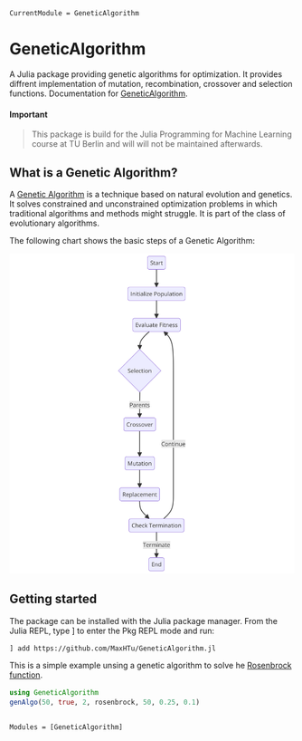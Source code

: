```@meta
CurrentModule = GeneticAlgorithm
```

# GeneticAlgorithm

A Julia package providing genetic algorithms for optimization. It provides diffrent implementation of mutation, recombination, crossover and selection functions.
Documentation for [GeneticAlgorithm](https://github.com/MaxHTu/GeneticAlgorithm.jl).

#### Important
> This package is build for the Julia Programming for Machine Learning course at TU Berlin and will will not be maintained afterwards.

## What is a Genetic Algorithm?

A [Genetic Algorithm](https://en.wikipedia.org/wiki/Genetic_algorithm) is a technique based on natural evolution and genetics. It solves constrained and unconstrained optimization problems in which traditional algorithms and methods might struggle. It is part of the class of evolutionary algorithms.

The following chart shows the basic steps of a Genetic Algorithm:

![How does a Genetic Algorithm work](./genetic_algo.png)



## Getting started
The package can be installed with the Julia package manager. From the Julia REPL, type ] to enter the Pkg REPL mode and run:

```
] add https://github.com/MaxHTu/GeneticAlgorithm.jl
```

This is a simple example unsing a genetic algorithm to solve he [Rosenbrock function](https://en.wikipedia.org/wiki/Rosenbrock_function).

```julia
using GeneticAlgorithm
genAlgo(50, true, 2, rosenbrock, 50, 0.25, 0.1)
```

```@index
```

```@autodocs
Modules = [GeneticAlgorithm]
```
